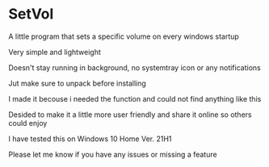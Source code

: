 # SetVol
A little program that sets a specific volume on every windows startup

Very simple and lightweight

Doesn't stay running in background, no systemtray icon or any notifications

Jut make sure to unpack before installing

I made it becouse i needed the function and could not find anything like this

Desided to make it a little more user friendly and share it online so others could enjoy



I have tested this on Windows 10 Home Ver. 21H1


Please let me know if you have any issues or missing a feature

